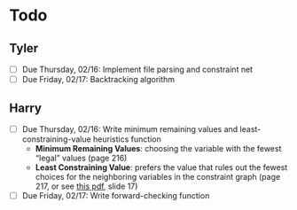 # Todo

## Tyler

- [ ] Due Thursday, 02/16: Implement file parsing and constraint net
- [ ] Due Friday, 02/17: Backtracking algorithm

## Harry
- [ ] Due Thursday, 02/16: Write minimum remaining values and least-constraining-value heuristics function
    - **Minimum Remaining Values**: choosing the variable with the fewest “legal” values (page 216)
    - **Least Constraining Value**: prefers the value that rules out the fewest choices for the neighboring variables in the constraint graph (page 217, or see [this pdf](https://www.ics.uci.edu/~welling/teaching/271fall09/CSP271fall09.pdf), slide 17)
- [ ] Due Friday, 02/17: Write forward-checking function
